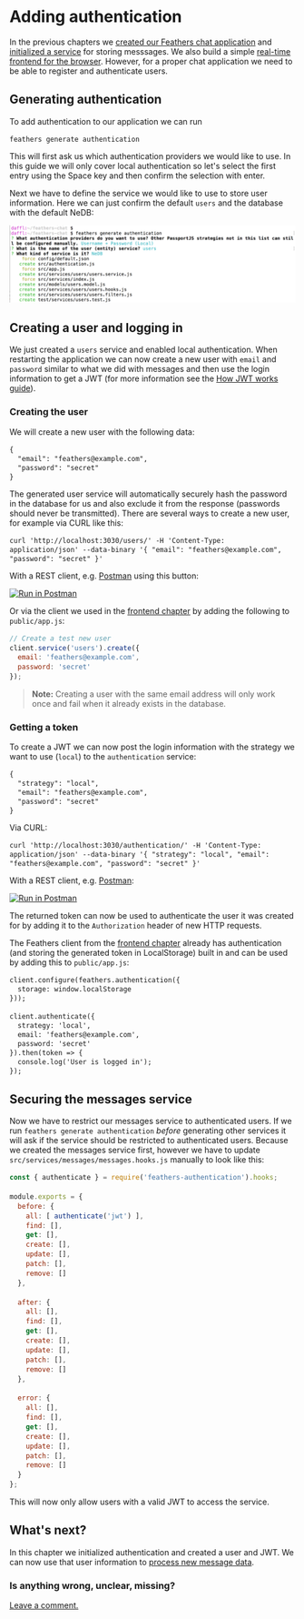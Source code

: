 # Adding authentication

In the previous chapters we [created our Feathers chat application](./creating.md) and [initialized a service](./service.md) for storing messsages. We also build a simple [real-time frontend for the browser](./frontend.md). However, for a proper chat application we need to be able to register and authenticate users.

## Generating authentication

To add authentication to our application we can run

```
feathers generate authentication
```

This will first ask us which authentication providers we would like to use. In this guide we will only cover local authentication so let's select the first entry using the Space key and then confirm the selection with enter.

Next we have to define the service we would like to use to store user information. Here we can just confirm the default `users` and the database with the default NeDB:

![Final Configuration](./assets/authentication.png)

## Creating a user and logging in

We just created a `users` service and enabled local authentication. When restarting the application we can now create a new user with `email` and `password` similar to what we did with messages and then use the login information to get a JWT (for more information see the [How JWT works guide](../auth/how-jwt-works.md)).

### Creating the user

We will create a new user with the following data:

```
{
  "email": "feathers@example.com",
  "password": "secret"
}
```

The generated user service will automatically securely hash the password in the database for us and also exclude it from the response (passwords should never be transmitted). There are several ways to create a new user, for example via CURL like this:

```
curl 'http://localhost:3030/users/' -H 'Content-Type: application/json' --data-binary '{ "email": "feathers@example.com", "password": "secret" }'
```

With a REST client, e.g. [Postman](https://chrome.google.com/webstore/detail/postman/fhbjgbiflinjbdggehcddcbncdddomop?hl=en) using this button:

[![Run in Postman](https://run.pstmn.io/button.svg)](https://app.getpostman.com/run-collection/9668636a9596d1e4a496)

Or via the client we used in the [frontend chapter](./frontend.md) by adding the following to `public/app.js`:

```js
// Create a test new user
client.service('users').create({
  email: 'feathers@example.com',
  password: 'secret'
});
```

> **Note:** Creating a user with the same email address will only work once and fail when it already exists in the database.

### Getting a token

To create a JWT we can now post the login information with the strategy we want to use (`local`) to the `authentication` service:

```
{
  "strategy": "local",
  "email": "feathers@example.com",
  "password": "secret"
}
```

Via CURL:

```
curl 'http://localhost:3030/authentication/' -H 'Content-Type: application/json' --data-binary '{ "strategy": "local", "email": "feathers@example.com", "password": "secret" }'
```

With a REST client, e.g. [Postman](https://chrome.google.com/webstore/detail/postman/fhbjgbiflinjbdggehcddcbncdddomop?hl=en):

[![Run in Postman](https://run.pstmn.io/button.svg)](https://app.getpostman.com/run-collection/9668636a9596d1e4a496)

The returned token can now be used to authenticate the user it was created for by adding it to the `Authorization` header of new HTTP requests.

The Feathers client from the [frontend chapter](./frontend.md) already has authentication (and storing the generated token in LocalStorage) built in and can be used by adding this to `public/app.js`:

```
client.configure(feathers.authentication({
  storage: window.localStorage
}));

client.authenticate({
  strategy: 'local',
  email: 'feathers@example.com',
  password: 'secret'
}).then(token => {
  console.log('User is logged in');
});
```
 
## Securing the messages service

Now we have to restrict our messages service to authenticated users. If we run `feathers generate authentication` *before* generating other services it will ask if the service should be restricted to authenticated users. Because we created the messages service first, however we have to update `src/services/messages/messages.hooks.js` manually to look like this:

```js
const { authenticate } = require('feathers-authentication').hooks;

module.exports = {
  before: {
    all: [ authenticate('jwt') ],
    find: [],
    get: [],
    create: [],
    update: [],
    patch: [],
    remove: []
  },

  after: {
    all: [],
    find: [],
    get: [],
    create: [],
    update: [],
    patch: [],
    remove: []
  },

  error: {
    all: [],
    find: [],
    get: [],
    create: [],
    update: [],
    patch: [],
    remove: []
  }
};
```

This will now only allow users with a valid JWT to access the service.

## What's next?

In this chapter we initialized authentication and created a user and JWT. We can now use that user information to [process new message data](./processing.md).

### Is anything wrong, unclear, missing?

[Leave a comment.](https://github.com/feathersjs/feathers-guide/issues/new?title=Comment:Chat-Authentication)
